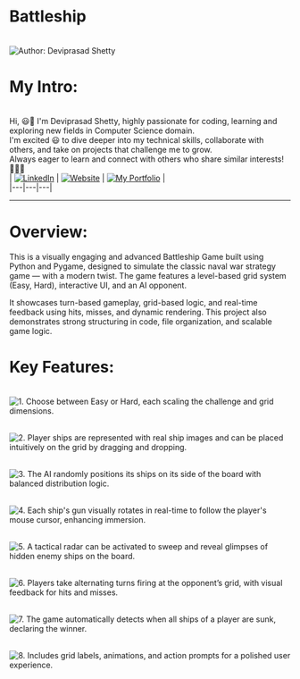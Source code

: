 # Battleship

<br> ![Author: Deviprasad Shetty](https://img.shields.io/badge/Author-💫_Deviprasad%20Shetty-000000?style=for-the-badge&labelColor=white)
<br> 


# My Intro:
<br> Hi, 😃👋 I'm Deviprasad Shetty, highly passionate for coding, learning and exploring new fields in Computer Science domain. 
<br> I'm excited 😃 to dive deeper into my technical skills, collaborate with others, and take on projects that challenge me to grow. 
<br> Always eager to learn and connect with others who share similar interests! 🤗🧑‍💻
<br> 
| [![LinkedIn](https://img.shields.io/badge/LinkedIn-%230077B5?style=for-the-badge&logo=LinkedIn&logoColor=white)](https://linkedin.com/in/deviprasad-shetty-4bba49313) | [![Website](https://img.shields.io/badge/Website-indigo?style=for-the-badge&logo=About.me&logoColor=white)](https://yourwebsite.com/) | [![My Portfolio](https://img.shields.io/badge/My_Portfolio-000?style=for-the-badge&logo=GitHub&logoColor=white)](https://github.com/DeviprasadShetty9833/My_Portfolio)  |                      
|---|---|---|
<br> 

---

# Overview:

This is a visually engaging and  advanced Battleship Game built using Python and Pygame, designed to simulate the classic naval war strategy game — with a modern twist. The game features a level-based grid system (Easy, Hard), interactive UI, and an AI opponent.

It showcases turn-based gameplay, grid-based logic, and real-time feedback using hits, misses, and dynamic rendering. This project also demonstrates strong structuring in code, file organization, and scalable game logic.

# Key Features:

<br> ![1.](https://img.shields.io/badge/1.-Three_Difficulty_Levels-34A853?style=for-the-badge&labelColor=white)
 Choose between Easy or Hard, each scaling the challenge and grid dimensions.

<br> ![2.](https://img.shields.io/badge/2.-Drag_and_Drop_Ship_Placement-34A853?style=for-the-badge&labelColor=white)
 Player ships are represented with real ship images and can be placed intuitively on the grid by dragging and dropping.

<br> ![3.](https://img.shields.io/badge/3.-AI_Ship_Deployment-34A853?style=for-the-badge&labelColor=white)
 The AI randomly positions its ships on its side of the board with balanced distribution logic.

<br> ![4.](https://img.shields.io/badge/4.-Dynamic_Gun_Turrets-34A853?style=for-the-badge&labelColor=white)
 Each ship's gun visually rotates in real-time to follow the player's mouse cursor, enhancing immersion.

<br> ![5.](https://img.shields.io/badge/5.-Radar_Scanning_System-34A853?style=for-the-badge&labelColor=white)
 A tactical radar can be activated to sweep and reveal glimpses of hidden enemy ships on the board.

<br> ![6.](https://img.shields.io/badge/6.-Turn_Based_Combat-34A853?style=for-the-badge&labelColor=white)
 Players take alternating turns firing at the opponent’s grid, with visual feedback for hits and misses.

<br> ![7.](https://img.shields.io/badge/7.-Victory_Detection-34A853?style=for-the-badge&labelColor=white)
 The game automatically detects when all ships of a player are sunk, declaring the winner.

<br> ![8.](https://img.shields.io/badge/8.-Smooth_UI_and_Visual_Feedback-34A853?style=for-the-badge&labelColor=white)
 Includes grid labels, animations, and action prompts for a polished user experience.
